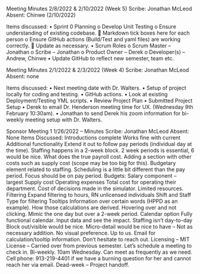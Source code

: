 Meeting Minutes 2/8/2022 & 2/10/2022 (Week 5)
Scribe: Jonathan McLeod
Absent: Chinwe (2/10/2022)

Items discussed:
•	Sprint 0 Planning
o	Develop Unit Testing
o	Ensure understanding of existing codebase. 
	Markdown tick boxes here for each person
o	Ensure GitHub actions (Build/Test and yaml files) are working correctly.
	Update as necessary.
•	Scrum Roles
o	Scrum Master – Jonathan 
o	Scribe – Jonathan 
o	Product Owner – Derek 
o	Developer(s) – Andrew, Chinwe
•	Update GitHub to reflect new semester, team etc.

Meeting Minutes 2/1/2022 & 2/3/2022 (Week 4)
Scribe: Jonathan McLeod
Absent: none

Items discussed:
•	Next meeting date with Dr. Walters.
•	Setup of project locally for coding and testing.
•	GitHub actions.
•	Look at existing Deployment/Testing YML scripts.
•	Review Project Plan
•	Submitted Project Setup
•	Derek to email Dr. Henderson meeting time for UX. (Wednesday 9th February 10:30am).
•	Jonathan to send Derek his zoom information for bi-weekly meeting setup with Dr. Walters.

Sponsor Meeting 1 1/26/2022 – Minutes
Scribe: Jonathan McLeod
Absent: None
Items Discussed:
    Introductions complete
    Works fine with current
    Additional functionality
    Extend it out to follow pay periods (individual day at the time).
    Staffing happens in a 2-week block. 2 week periods is essential, 6 would be nice.
    What does the true payroll cost.
    Adding a section with other costs such as supply cost (scope may be too big for this).
    Budgetary element related to staffing. 
    Scheduling is a little bit different than the pay period. Focus should be on pay period.
    Budgets:
        Salary component – largest
        Supply cost
        Operating expenses
        Total cost for operating their department.
        Cost of decisions made in the simulator.
    Limited resources. 
    Filtering
    Expand filtering to hours, RN unlicensed individuals
    Shift and Staff Type for filtering
    Tooltips
        Information over certain words (HPPD as an example). How those calculations are derived. Hovering over and not clicking.
    Mimic the one day but over a 2-week period. 
    Calendar option
        Fully functional calendar.
        Input data and see the impact.
        Staffing isn’t day-to-day
        Block out/visible would be nice.
        Micro-detail would be nice to have – Not as necessary addition.
        No visual preference. Up to us.
    Email for calculation/tooltip information. 
    Don’t hesitate to reach out.
    Licensing – MIT License – Carried over from previous semester.
    Let’s schedule a meeting to check in. Bi-weekly. 10am Wednesday.
        Can meet as frequently as we need. 
        Cell phone: 913-219-4401   if we have a burning question for her and cannot reach her via email.
    Dead-week – Project handoff.

